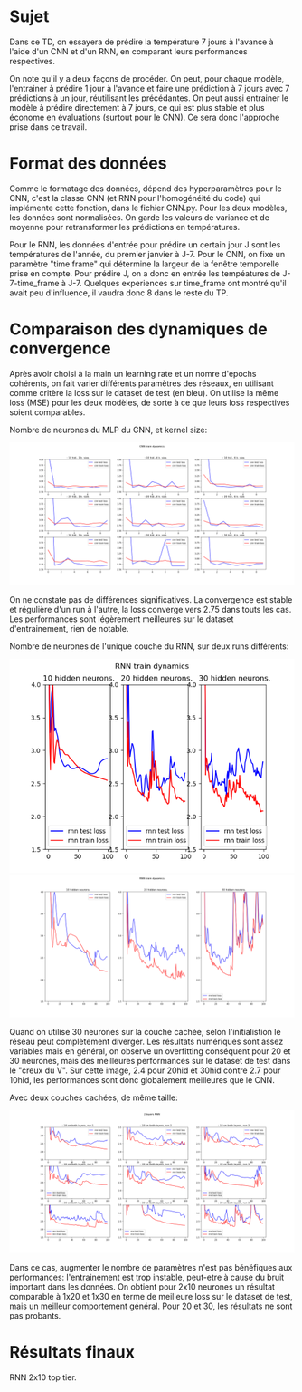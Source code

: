 # Sujet #

Dans ce TD, on essayera de prédire la température 7 jours à l'avance à l'aide d'un CNN et d'un RNN, en comparant leurs performances respectives.

On note qu'il y a deux façons de procéder. On peut, pour chaque modèle, l'entrainer à prédire 1 jour à l'avance et faire une prédiction à 7 jours avec 7 prédictions à un jour, réutilisant les précédantes. On peut aussi entrainer le modèle à prédire directement à 7 jours, ce qui est plus stable et plus économe en évaluations (surtout pour le CNN). Ce sera donc l'approche prise dans ce travail.

# Format des données #

Comme le formatage des données, dépend des hyperparamètres pour le CNN, c'est la classe CNN (et RNN pour l'homogénéité du code) qui implémente cette fonction, dans le fichier CNN.py. Pour les deux modèles, les données sont normalisées. On garde les valeurs de variance et de moyenne pour retransformer les prédictions en températures.

Pour le RNN, les données d'entrée pour prédire un certain jour J sont les températures de l'année, du premier janvier à J-7. Pour le CNN, on fixe un paramètre "time frame" qui détermine la largeur de la fenêtre temporelle prise en compte. Pour prédire J, on a donc en entrée les tempéatures de J-7-time_frame à J-7. Quelques experiences sur time_frame ont montré qu'il avait peu d'influence, il vaudra donc 8 dans le reste du TP.

# Comparaison des dynamiques de convergence #

Après avoir choisi à la main un learning rate et un nomre d'epochs cohérents, on fait varier différents paramètres des réseaux, en utilisant comme critère la loss sur le dataset de test (en bleu). On utilise la même loss (MSE) pour les deux modèles, de sorte à ce que leurs loss respectives soient comparables.

Nombre de neurones du MLP du CNN, et kernel size:

![plot](./CNN.png)

On ne constate pas de différences significatives. La convergence est stable et régulière d'un run à l'autre, la loss converge vers 2.75 dans touts les cas. Les performances sont légèrement meilleures sur le dataset d'entrainement, rien de notable.

Nombre de neurones de l'unique couche du RNN, sur deux runs différents:

![plot](./RNN_converge.png)
![plot](./RNN_diverge.png)

Quand on utilise 30 neurones sur la couche cachée, selon l'initialistion le réseau peut complètement diverger. Les résultats numériques sont assez variables mais en général, on observe un overfitting conséquent pour 20 et 30 neurones, mais des meilleures performances sur le dataset de test dans le "creux du V". Sur cette image, 2.4 pour 20hid et 30hid contre 2.7 pour 10hid, les performances sont donc globalement meilleures que le CNN.


Avec deux couches cachées, de même taille:

![plot](./RNN_2_layers.png)

Dans ce cas, augmenter le nombre de paramètres n'est pas bénéfiques aux performances: l'entrainement est trop instable, peut-etre à cause du bruit important dans les données. On obtient pour 2x10 neurones un résultat comparable à 1x20 et 1x30 en terme de meilleure loss sur le dataset de test, mais un meilleur comportement général. Pour 20 et 30, les résultats ne sont pas probants.

# Résultats finaux #

RNN 2x10 top tier.

